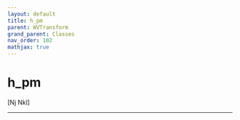 ```yaml
---
layout: default
title: h_pm
parent: WVTransform
grand_parent: Classes
nav_order: 102
mathjax: true
---
```


#  h_pm

[Nj Nkl]


---

